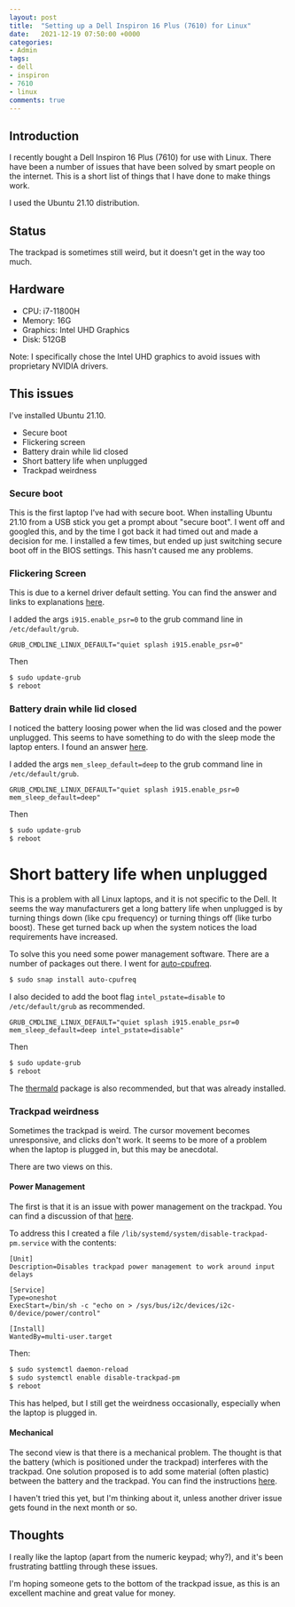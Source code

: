 ```yaml
---
layout: post
title:  "Setting up a Dell Inspiron 16 Plus (7610) for Linux"
date:   2021-12-19 07:50:00 +0000
categories:
- Admin
tags:
- dell
- inspiron
- 7610
- linux
comments: true
---
```


## Introduction

I recently bought a Dell Inspiron 16 Plus (7610) for use with Linux.
There have been a number of issues that have been solved by smart people on the internet.
This is a short list of things that I have done to make things work.

I used the Ubuntu 21.10 distribution.

## Status

The trackpad is sometimes still weird, but it doesn't get in the way too much.

## Hardware

* CPU: i7-11800H
* Memory: 16G
* Graphics: Intel UHD Graphics
* Disk: 512GB

Note: I specifically chose the Intel UHD graphics to avoid issues with proprietary NVIDIA drivers.

## This issues

I've installed Ubuntu 21.10.

* Secure boot
* Flickering screen
* Battery drain while lid closed
* Short battery life when unplugged
* Trackpad weirdness

### Secure boot

This is the first laptop I've had with secure boot.
When installing Ubuntu 21.10 from a USB stick you get a prompt about "secure boot".
I went off and googled this, and by the time I got back it had timed out and made a decision for me.
I installed a few times, but ended up just switching secure boot off in the BIOS settings.
This hasn't caused me any problems.

### Flickering Screen

This is due to a kernel driver default setting.
You can find the answer and links to explanations [here](https://askubuntu.com/questions/1361640/screen-flickering-on-inspiron-16-plus-7610-after-installing-20-04-lts).

I added the args `i915.enable_psr=0` to the grub command line in `/etc/default/grub`.

```
GRUB_CMDLINE_LINUX_DEFAULT="quiet splash i915.enable_psr=0"
```

Then

```bash
$ sudo update-grub
$ reboot
```

### Battery drain while lid closed

I noticed the battery loosing power when the lid was closed and the power unplugged.
This seems to have something to do with the sleep mode the laptop enters.
I found an answer [here](https://www.reddit.com/r/Dell/comments/8b6eci/xp_13_9370_battery_drain_while_suspended/).

I added the args `mem_sleep_default=deep` to the grub command line in `/etc/default/grub`.

```
GRUB_CMDLINE_LINUX_DEFAULT="quiet splash i915.enable_psr=0 mem_sleep_default=deep"
```

Then

```bash
$ sudo update-grub
$ reboot
```

# Short battery life when unplugged

This is a problem with all Linux laptops, and it is not specific to the Dell. It seems the way manufacturers get a long battery life when unplugged
is by turning things down (like cpu frequency) or turning things off (like turbo boost). These get turned back up when
the system notices the load requirements have increased.

To solve this you need some power management software.
There are a number of packages out there. I went for
[auto-cpufreq](https://github.com/AdnanHodzic/auto-cpufreq).

```bash
$ sudo snap install auto-cpufreq
```

I also decided to add the boot flag `intel_pstate=disable` to `/etc/default/grub`
as recommended.

```
GRUB_CMDLINE_LINUX_DEFAULT="quiet splash i915.enable_psr=0 mem_sleep_default=deep intel_pstate=disable"
```

Then

```bash
$ sudo update-grub
$ reboot
```

The [thermald](https://wiki.debian.org/thermald) package is also
recommended, but that was already installed.

### Trackpad weirdness

Sometimes the trackpad is weird.
The cursor movement becomes unresponsive, and clicks don't work.
It seems to be more of a problem when the laptop is plugged in, but this may be anecdotal.

There are two views on this.

#### Power Management

The first is that it is an issue with power management on the trackpad.
You can find a discussion of that [here](https://askubuntu.com/questions/1231126/touchpad-power-management-issue-sticky-cursor-input-detection-delay-autosus?newreg=19ccd4cd1c1e46f38af9124cc16e4c54).

To address this I created a file `/lib/systemd/system/disable-trackpad-pm.service` with the contents:

```
[Unit]
Description=Disables trackpad power management to work around input delays

[Service]
Type=oneshot
ExecStart=/bin/sh -c "echo on > /sys/bus/i2c/devices/i2c-0/device/power/control"

[Install]
WantedBy=multi-user.target
```

Then:

```bash
$ sudo systemctl daemon-reload
$ sudo systemctl enable disable-trackpad-pm
$ reboot
```

This has helped, but I still get the weirdness occasionally, especially when the laptop is plugged in.

#### Mechanical

The second view is that there is a mechanical problem.
The thought is that the battery (which is positioned under the trackpad)
interferes with the trackpad.
One solution proposed is to add some material (often plastic) between the battery and the trackpad.
You can find the instructions [here](https://www.dell.com/community/Inspiron/Running-List-of-Inspiron-7610-Touchpad-Issue-Posts/m-p/8095040/highlight/true#M132906).

I haven't tried this yet, but I'm thinking about it, unless another driver issue gets found in the next month or so.

## Thoughts

I really like the laptop (apart from the numeric keypad; why?),
and it's been frustrating battling through these issues.

I'm hoping someone gets to the bottom of the trackpad issue, as
this is an excellent machine and great value for money.
